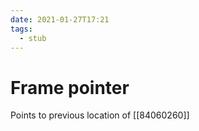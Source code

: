 ```yaml
---
date: 2021-01-27T17:21
tags: 
  - stub
---
```


# Frame pointer

Points to previous location of [[84060260]] 
